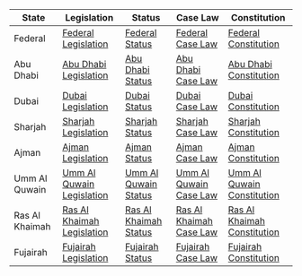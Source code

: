 | State | Legislation | Status | Case Law | Constitution |
|-------|-------------|--------|----------|-------------|
| Federal | [Federal Legislation](http://www.gcc-legal.org/LegalInformationSystem.aspx) | [Federal Status](http://www.gcc-legal.org/LegalInformationSystem.aspx) | [Federal Case Law](http://www.gcc-legal.org/LegalInformationSystem.aspx) | [Federal Constitution](http://www.gcc-legal.org/LegalInformationSystem.aspx) |
| Abu Dhabi | [Abu Dhabi Legislation](http://www.gcc-legal.org/LegalInformationSystem.aspx) | [Abu Dhabi Status](http://www.gcc-legal.org/LegalInformationSystem.aspx) | [Abu Dhabi Case Law](http://www.gcc-legal.org/LegalInformationSystem.aspx) | [Abu Dhabi Constitution](http://www.gcc-legal.org/LegalInformationSystem.aspx) |
| Dubai | [Dubai Legislation](http://www.gcc-legal.org/LegalInformationSystem.aspx) | [Dubai Status](http://www.gcc-legal.org/LegalInformationSystem.aspx) | [Dubai Case Law](http://www.gcc-legal.org/LegalInformationSystem.aspx) | [Dubai Constitution](http://www.gcc-legal.org/LegalInformationSystem.aspx) |
| Sharjah | [Sharjah Legislation](http://www.gcc-legal.org/LegalInformationSystem.aspx) | [Sharjah Status](http://www.gcc-legal.org/LegalInformationSystem.aspx) | [Sharjah Case Law](http://www.gcc-legal.org/LegalInformationSystem.aspx) | [Sharjah Constitution](http://www.gcc-legal.org/LegalInformationSystem.aspx) |
| Ajman | [Ajman Legislation](http://www.gcc-legal.org/LegalInformationSystem.aspx) | [Ajman Status](http://www.gcc-legal.org/LegalInformationSystem.aspx) | [Ajman Case Law](http://www.gcc-legal.org/LegalInformationSystem.aspx) | [Ajman Constitution](http://www.gcc-legal.org/LegalInformationSystem.aspx) |
| Umm Al Quwain | [Umm Al Quwain Legislation](http://www.gcc-legal.org/LegalInformationSystem.aspx) | [Umm Al Quwain Status](http://www.gcc-legal.org/LegalInformationSystem.aspx) | [Umm Al Quwain Case Law](http://www.gcc-legal.org/LegalInformationSystem.aspx) | [Umm Al Quwain Constitution](http://www.gcc-legal.org/LegalInformationSystem.aspx) |
| Ras Al Khaimah | [Ras Al Khaimah Legislation](http://www.gcc-legal.org/LegalInformationSystem.aspx) | [Ras Al Khaimah Status](http://www.gcc-legal.org/LegalInformationSystem.aspx) | [Ras Al Khaimah Case Law](http://www.gcc-legal.org/LegalInformationSystem.aspx) | [Ras Al Khaimah Constitution](http://www.gcc-legal.org/LegalInformationSystem.aspx) |
| Fujairah | [Fujairah Legislation](http://www.gcc-legal.org/LegalInformationSystem.aspx) | [Fujairah Status](http://www.gcc-legal.org/LegalInformationSystem.aspx) | [Fujairah Case Law](http://www.gcc-legal.org/LegalInformationSystem.aspx) | [Fujairah Constitution](http://www.gcc-legal.org/LegalInformationSystem.aspx) |